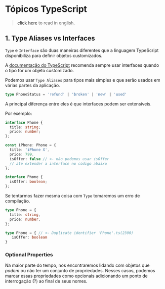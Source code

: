 # Tópicos TypeScript

> [click here](./README.md) to read in english.

## 1. Type Aliases vs Interfaces

`Type` e `Interface` são duas maneiras diferentes que a linguagem TypeScript disponibiliza para definir objetos customizados.

A [documentação do TypeScript](https://www.youtube.com/watch?v=Xo_ZwKDSjFI) recomenda sempre usar interfaces quando o tipo for um objeto customizado.

Podemos usar `Type Aliases` para tipos mais simples e que serão usados em várias partes da aplicação.

```typescript
type PhoneStatus = 'refund' | 'broken' | 'new' | 'used'
```

A principal diferença entre eles é que interfaces podem ser extensíveis.

Por exemplo:

```typescript
interface Phone {
  title: string;
  price: number;
};

const iPhone: Phone = {
  title: 'iPhone X',
  price: 799,
  isOffer: false // <- não podemos usar isOffer 
  // até extender a interface no código abaixo
};

interface Phone {
  isOffer: boolean;
};
```

Se tentarmos fazer mesma coisa com `Type` tomaremos um erro de compilação.

```typescript
type Phone = {
  title: string,
  price: number,
};

type Phone = { // <- Duplicate identifier 'Phone'.ts(2300)
   isOffer: boolean
}
```

### Optional Properties

Na maior parte do tempo, nos encontraremos lidando com objetos que *podem* ou não ter um conjunto de propriedades. Nesses casos, podemos marcar essas propriedades como opcionais adicionando um ponto de interrogação (?) ao final de seus nomes.
